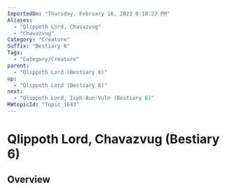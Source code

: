 ```yaml
---
ImportedOn: "Thursday, February 16, 2023 6:10:23 PM"
Aliases:
  - "Qlippoth Lord, Chavazvug"
  - "Chavazvug"
Category: "Creature"
Suffix: "Bestiary 6"
Tags:
  - "Category/Creature"
parent:
  - "Qlippoth Lord (Bestiary 6)"
up:
  - "Qlippoth Lord (Bestiary 6)"
next:
  - "Qlippoth Lord, Isph-Aun-Vuln (Bestiary 6)"
RWtopicId: "Topic_1643"
---
```

# Qlippoth Lord, Chavazvug (Bestiary 6)
## Overview
